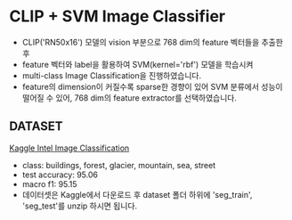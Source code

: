 # CLIP + SVM Image Classifier

- CLIP('RN50x16') 모델의 vision 부분으로 768 dim의 feature 벡터들을 추출한 후
- feature 벡터와 label을 활용하여 SVM(kernel='rbf') 모델을 학습시켜
- multi-class Image Classification을 진행하였습니다.
- feature의 dimension이 커질수록 sparse한 경향이 있어 SVM 분류에서 성능이 떨어질 수 있어, 768 dim의 feature extractor를 선택하였습니다.

## DATASET
[Kaggle Intel Image Classification](https://www.kaggle.com/datasets/puneet6060/intel-image-classification)
- class: buildings, forest, glacier, mountain, sea, street
- test accuracy: 95.06
- macro f1: 95.15
- 데이터셋은 Kaggle에서 다운로드 후 dataset 폴더 하위에 'seg_train', 'seg_test'를 unzip 하시면 됩니다.
